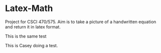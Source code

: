 # Latex-Math
Project for CSCI 470/575. Aim is to take a picture of a handwritten equation and return it in latex format.

This is the same test

This is Casey doing a test.